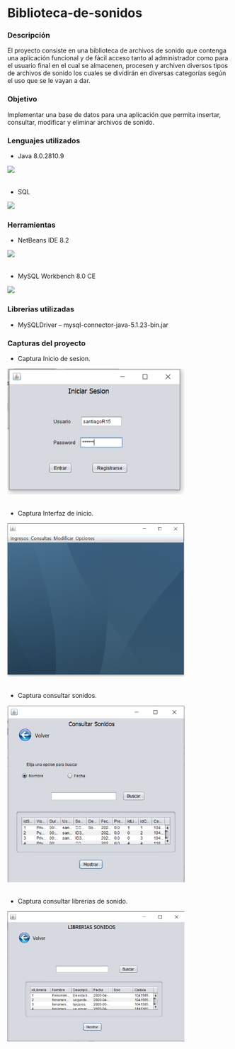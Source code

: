 # Biblioteca-de-sonidos

### Descripción

El proyecto consiste en una biblioteca de archivos de sonido que contenga una aplicación funcional y de fácil acceso tanto al administrador como para el usuario final en el cual se almacenen, procesen y archiven diversos tipos de archivos de sonido los cuales se dividirán en diversas categorías según el uso que se le vayan a dar.

### Objetivo

Implementar una base de datos para una aplicación que permita insertar, consultar, modificar y eliminar archivos de sonido.

### Lenguajes utilizados

- Java 8.0.2810.9

 <div align="left">
    <img src="https://cdn.worldvectorlogo.com/logos/java.svg" width="120px"</img>  
</div><br>

- SQL

 <div align="left">
    <img src="https://www.macworld.co.uk/cmsdata/features/3638150/setup_learn_sql_mac_thumb1200_4-3.jpg" width="120px"</img> 
</div>

### Herramientas

- NetBeans IDE 8.2

<div align="left">
    <img src="https://joanpaon.files.wordpress.com/2013/06/netbeans.jpg" width="120px"</img> 
</div><br>

- MySQL Workbench 8.0 CE

<div align="left">
    <img src="https://1.bp.blogspot.com/-Km-yeyijd-A/WA8FJJYRKGI/AAAAAAAALGQ/FiTPLRn6BjIt6CnezUnIoqrYLTMQWyhwQCLcB/s640/mysql_workbench.jpg" width="120px"</img> 
</div>

### Librerias utilizadas
 
 -	MySQLDriver – mysql-connector-java-5.1.23-bin.jar
 
 ### Capturas del proyecto

- Captura Inicio de sesion.

<div align="left">
    <img src="/Imagenes Github/Captura_Inicio_sesion2.png" width="400px"</img> 
</div><br>

- Captura Interfaz de inicio.

<div align="left">
    <img src="/Imagenes Github/Captura_Inicio.png" width="400px"</img> 
</div><br>

- Captura consultar sonidos.

<div align="left">
    <img src="/Imagenes Github/Captura_sonidos.png" width="400px"</img> 
</div><br>

- Captura consultar librerias de sonido.

<div align="left">
    <img src="/Imagenes Github/Captura_Librerias_sonido.jpg" width="400px"</img> 
</div>
